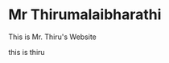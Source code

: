 <html>

<h1>Mr Thirumalaibharathi</h1>
<body>
<p>This is Mr. Thiru's Website</P>
</html>
this is thiru
